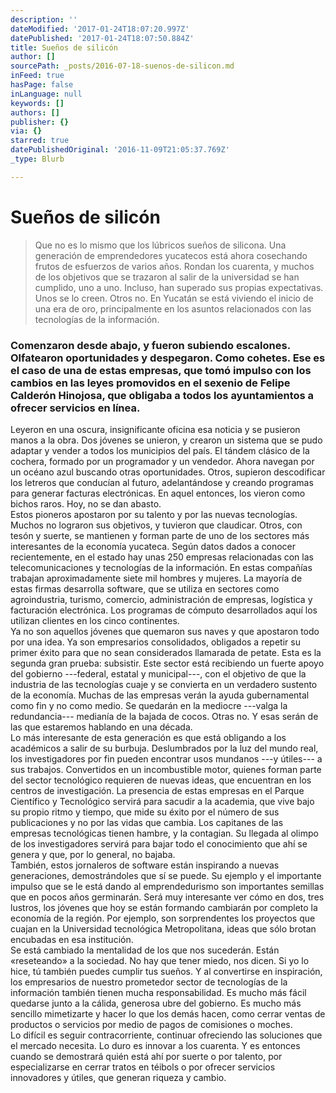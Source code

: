 ```yaml
---
description: ''
dateModified: '2017-01-24T18:07:20.997Z'
datePublished: '2017-01-24T18:07:50.884Z'
title: Sueños de silicón
author: []
sourcePath: _posts/2016-07-18-suenos-de-silicon.md
inFeed: true
hasPage: false
inLanguage: null
keywords: []
authors: []
publisher: {}
via: {}
starred: true
datePublishedOriginal: '2016-11-09T21:05:37.769Z'
_type: Blurb

---
```

# Sueños de silicón

> Que no es lo mismo que los lúbricos sueños de silicona. Una generación de emprendedores yucatecos está ahora cosechando frutos de esfuerzos de varios años. Rondan los cuarenta, y muchos de los objetivos que se trazaron al salir de la universidad se han cumplido, uno a uno. Incluso, han superado sus propias expectativas. Unos se lo creen. Otros no. En Yucatán se está viviendo el inicio de una era de oro, principalmente en los asuntos relacionados con las tecnologías de la información.

### Comenzaron desde abajo, y fueron subiendo escalones. Olfatearon oportunidades y despegaron. Como cohetes. Ese es el caso de una de estas empresas, que tomó impulso con los cambios en las leyes promovidos en el sexenio de Felipe Calderón Hinojosa, que obligaba a todos los ayuntamientos a ofrecer servicios en línea.  
Leyeron en una oscura, insignificante oficina esa noticia y se pusieron manos a la obra. Dos jóvenes se unieron, y crearon un sistema que se pudo adaptar y vender a todos los municipios del país. El tándem clásico de la cochera, formado por un programador y un vendedor. Ahora navegan por un océano azul buscando otras oportunidades. Otros, supieron descodificar los letreros que conducían al futuro, adelantándose y creando programas para generar facturas electrónicas. En aquel entonces, los vieron como bichos raros. Hoy, no se dan abasto.  
Estos pioneros apostaron por su talento y por las nuevas tecnologías. Muchos no lograron sus objetivos, y tuvieron que claudicar. Otros, con tesón y suerte, se mantienen y forman parte de uno de los sectores más interesantes de la economía yucateca. Según datos dados a conocer recientemente, en el estado hay unas 250 empresas relacionadas con las telecomunicaciones y tecnologías de la información. En estas compañías trabajan aproximadamente siete mil hombres y mujeres. La mayoría de estas firmas desarrolla software, que se utiliza en sectores como agroindustria, turismo, comercio, administración de empresas, logística y facturación electrónica. Los programas de cómputo desarrollados aquí los utilizan clientes en los cinco continentes.  
Ya no son aquellos jóvenes que quemaron sus naves y que apostaron todo por una idea. Ya son empresarios consolidados, obligados a repetir su primer éxito para que no sean considerados llamarada de petate. Esta es la segunda gran prueba: subsistir. Este sector está recibiendo un fuerte apoyo del gobierno ---federal, estatal y municipal---, con el objetivo de que la industria de las tecnologías cuaje y se convierta en un verdadero sustento de la economía. Muchas de las empresas verán la ayuda gubernamental como fin y no como medio. Se quedarán en la mediocre ---valga la redundancia--- medianía de la bajada de cocos. Otras no. Y esas serán de las que estaremos hablando en una década.  
Lo más interesante de esta generación es que está obligando a los académicos a salir de su burbuja. Deslumbrados por la luz del mundo real, los investigadores por fin pueden encontrar usos mundanos ---y útiles--- a sus trabajos. Convertidos en un incombustible motor, quienes forman parte del sector tecnológico requieren de nuevas ideas, que encuentran en los centros de investigación. La presencia de estas empresas en el Parque Científico y Tecnológico servirá para sacudir a la academia, que vive bajo su propio ritmo y tiempo, que mide su éxito por el número de sus publicaciones y no por las vidas que cambia. Los capitanes de las empresas tecnológicas tienen hambre, y la contagian. Su llegada al olimpo de los investigadores servirá para bajar todo el conocimiento que ahí se genera y que, por lo general, no bajaba.  
También, estos jornaleros de software están inspirando a nuevas generaciones, demostrándoles que sí se puede. Su ejemplo y el importante impulso que se le está dando al emprendedurismo son importantes semillas que en pocos años germinarán. Será muy interesante ver cómo en dos, tres lustros, los jóvenes que hoy se están formando cambiarán por completo la economía de la región. Por ejemplo, son sorprendentes los proyectos que cuajan en la Universidad tecnológica Metropolitana, ideas que sólo brotan encubadas en esa institución.  
Se está cambiado la mentalidad de los que nos sucederán. Están «reseteando» a la sociedad. No hay que tener miedo, nos dicen. Si yo lo hice, tú también puedes cumplir tus sueños. Y al convertirse en inspiración, los empresarios de nuestro prometedor sector de tecnologías de la información también tienen mucha responsabilidad. Es mucho más fácil quedarse junto a la cálida, generosa ubre del gobierno. Es mucho más sencillo mimetizarte y hacer lo que los demás hacen, como cerrar ventas de productos o servicios por medio de pagos de comisiones o moches.  
Lo difícil es seguir contracorriente, continuar ofreciendo las soluciones que el mercado necesita. Lo duro es innovar a los cuarenta. Y es entonces cuando se demostrará quién está ahí por suerte o por talento, por especializarse en cerrar tratos en téibols o por ofrecer servicios innovadores y útiles, que generan riqueza y cambio.
